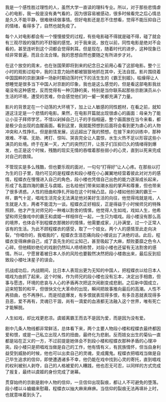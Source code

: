 我是一个感性胜过理性的人，虽然大学一直读的理科专业。所以，对于那些悲情虐心的电影，我一般是没有勇气看的，因为很容易被感动，很多时候看完之后心情总是久久不能平静，很难继续做事情。但好电影还是忍不住想看，觉得不能压抑自己的情绪，看得多了，自然也就免疫了。

每个人对电影都会有一个慢慢接受的过程，有些电影碰不得就是碰不得，碰了就会有三观尽毁的强烈的不舒服的感觉。对于我来说，放在以前，同性电影是绝对不会看的，甚至连听到这个词都会觉得刺耳。但是现在，随着时代的进步，这种现象已经非常普遍，而且合法合理。我的思想自然也要随之有所进步才对。

在这个放空的周末，也在张国荣即将到来的纪念日之前用心看了这部电影。整个三小时的观影过程中，我的注意力始终都被狠狠地抓在其中，无法自拔。影片围绕着中国国粹的京剧演绎一场新时期动荡时代下的活生生的《霸王别姬》，枯燥得让人想睡觉是很多当下中国人对京剧的印象，我也是这么感觉的，但是看这部电影我丝毫没有这种感觉，反而觉得有一种沉静的美，特别是当你联系起那些京剧演员从小生活的环境，遭受的苦难，你会感觉他们的一颦一笑都充满了力量。

影片的背景定在一个动荡的大环境下，加上让人敏感的同性题材，在看之前，就知道这注定是一个悲情的电影。果然，在电影开篇就出现很虐心的画面：母亲为了能让小豆子拜师学艺，不惜以剁掉自己儿子的手指相逼，整个画面放在当今来看，都是极少会出现的血腥画面。看到这里，我就能预想到后面将会看到更为虐心的人物冲突和人性挣扎。但是剧情发展，远远超出了我的预想。在接下来的训练中，那种艰难、不堪、无助、拷打、惊叫、哭丧完全让人震惊，水生火热不足以形容这些小演员的处境。终于在某一天，大门的突然打开，让孩子们压抑已久的情绪得到爆发，也正是这个时候，残酷的现实无情的吞噬着那些弱小的心灵，直到以死来完成对自己的救赎。

不管现实是多么残酷，但也要乐观的面对，一句句“打得好”让人心疼。在那些以打为生的日子里，隐约可见的是程蝶衣和段小楼在小心翼翼地经营着彼此对对方的感情，程蝶衣在慢慢进入自己的角色，段小楼也凭借自己出色的能力逐渐成长起来，形成了名震四海的霸王与虞姬。出名给他们带来如潮水般的掌声和尊重，但也带来了很多诱惑。人性的扭曲和挣扎开始在这个时候凸显。段小楼如他扮演的霸王一样，霸气十足，唱戏生活完全无法满足他对美好生活的向往，他觉得戏就是戏，人生就是人生，两者不能混为一谈。程蝶衣正好相反，正是得益于小时候师兄的特殊照顾，他才产生对师兄的一种难以割舍的情愫，他觉得人生如戏，戏如人生，他希望和师兄像戏中的霸王和虞姬一样相伴在一起，一生只为唱戏。段小楼没有那么高的境界，也体会不到程蝶衣那微妙的情愫，他需要成家，儿孙满堂，过一个正常人该有的生活。为此不顾程蝶衣的感受，取了一个妓女。两个人的感情至此走向决裂，“你唱你的，我唱我的”，程蝶衣含泪忍痛向段小楼说出了决绝的话。此后，程蝶衣变得麻痹自己，成了袁先生的红尘知己，甚至吸起了大麻，颓败萎靡之色令人心碎。但他精妙绝伦的戏剧仍然叫人啧啧称赞，对段小楼也还留有无法割舍的感情。所以，宁愿冒着被日本人杀的风险也要毅然决然把段小楼救出来，最后反到招致段小楼吐沫星子的误会。

抗战成功后，内战期间，比日本人表现出更为无知的中国人，把程蝶衣以给日本人唱戏为由抓了起来，这个时候，作为师兄的段小楼也没有忘本，决定出手相救，但事与愿违，环境的悲哀与人心的矛盾再次把这次闹剧变成悲剧。之后新中国成立，迎来短暂的和平，但很快文化大革命的出现，瞬间把故事推向最后的高潮。人性不再扭曲，也不再挣扎，而是彻底爆发，有多恨就表现得多恨，有多丑恶就表现得多丑恶，爱不再有，灵魂已干涸，尚有一滴爱的血液都无法融入这个世界，唯有死亡才能解脱。

人生如戏，却比戏更悲凉。虞姬离霸王而去不是因为爱，而是因为没有爱。

剧中几条人物线都非常鲜活，总体看下来，两个主要人物段小楼和程蝶衣最终都因爱和恨，或是一己私立出现人性的扭曲，最终化为悲剧。反而妓女出生的菊仙一直都是站在正义的一方，不过前提是她体会不到段小楼和程蝶衣那种矛盾的心理冲突。段小楼只是把唱戏当做是自己的工作，他有情有义，有民族情怀，但当自身利益受到威胁的时候，他也可以出卖自己的灵魂，变成魔鬼。程蝶衣把唱戏当做是自己毕生追求的信仰，即使遭遇诸多不幸，他仍能在戏中找到心灵的寄托，直到唱戏的权利被别人剥夺，自己的人格被爱的人糟践，他也忍无可忍，以同样的方式完成了报复，最终以虞姬的身份完成了谢幕。

贯穿始终的京剧是剧中人物的信仰，一旦信仰出现裂痕，都让人不可避免的堕落。段小楼以斗蛐蛐来慰藉，程蝶衣以抽大麻来麻痹。当信仰的裂痕无法再填补上时，也就意味着到头了。
